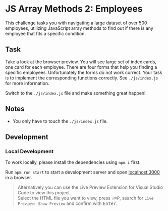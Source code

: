 # JS Array Methods 2: Employees

This challenge tasks you with navigating a large dataset of over 500 employees, utilizing JavaScript array methods to find out if there is any employee that fits a specific condition.

## Task

Take a look at the browser preview. You will see large set of index cards, one card for each employee. There are four forms that help you finding a specific employees. Unfortunately the forms do not work correct. Your task is to implement the corresponding functions correctly. See `./js/index.js` for more information.


Switch to the  `./js/index.js`  file and make something great happen!


## Notes

- You only have to touch the `./js/index.js` file.

## Development

### Local Development

To work locally, please install the dependencies using `npm i` first.

Run `npm run start` to start a development server and open [localhost:3000](http://localhost:3000) in a browser.

> Alternatively you can use the Live Preview Extension for Visual Studio Code to view this project.  
> Select the HTML file you want to view, press <kbd>⇧</kbd><kbd>⌘</kbd><kbd>P</kbd>, search for `Live Preview: Show Preview` and confirm with <kbd>Enter</kbd>.

